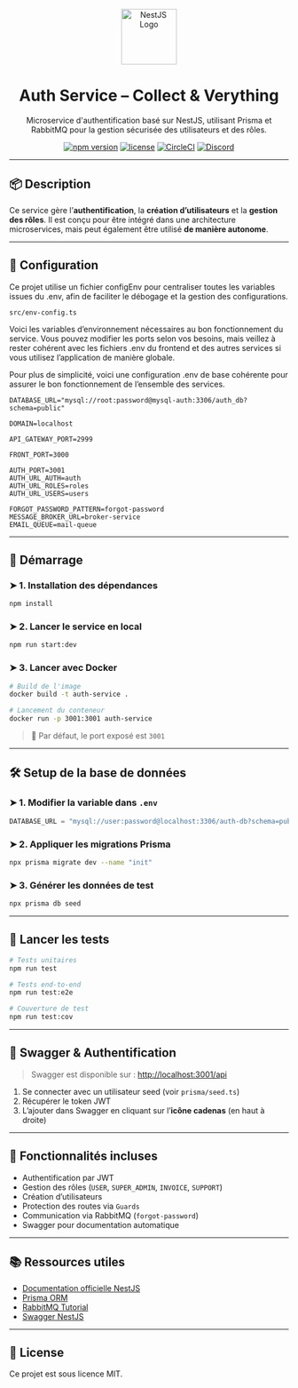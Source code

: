 <p align="center">
  <img src="https://nestjs.com/img/logo-small.svg" width="100" alt="NestJS Logo" />
</p>

<h1 align="center">Auth Service – Collect & Verything</h1>

<p align="center">Microservice d'authentification basé sur NestJS, utilisant Prisma et RabbitMQ pour la gestion sécurisée des utilisateurs et des rôles.</p>

<p align="center">
  <a href="https://www.npmjs.com/package/@nestjs/core"><img src="https://img.shields.io/npm/v/@nestjs/core.svg" alt="npm version" /></a>
  <a href="https://www.npmjs.com/package/@nestjs/core"><img src="https://img.shields.io/npm/l/@nestjs/core.svg" alt="license" /></a>
  <a href="https://circleci.com/gh/nestjs/nest"><img src="https://img.shields.io/circleci/build/github/nestjs/nest/master" alt="CircleCI" /></a>
  <a href="https://discord.gg/G7Qnnhy"><img src="https://img.shields.io/badge/discord-join%20chat-blue.svg" alt="Discord" /></a>
</p>

---

## 📦 Description

Ce service gère l’**authentification**, la **création d’utilisateurs** et la **gestion des rôles**. Il est conçu pour être intégré dans une architecture microservices, mais peut également être utilisé **de manière autonome**.

---


## 🔧 Configuration

Ce projet utilise un fichier configEnv pour centraliser toutes les variables issues du .env, afin de faciliter le débogage et la gestion des configurations.
```
src/env-config.ts
```

Voici les variables d’environnement nécessaires au bon fonctionnement du service. Vous pouvez modifier les ports selon vos besoins, mais veillez à rester cohérent avec les fichiers .env du frontend et des autres services si vous utilisez l’application de manière globale.

Pour plus de simplicité, voici une configuration .env de base cohérente pour assurer le bon fonctionnement de l’ensemble des services.

```dotenv
DATABASE_URL="mysql://root:password@mysql-auth:3306/auth_db?schema=public"

DOMAIN=localhost

API_GATEWAY_PORT=2999

FRONT_PORT=3000

AUTH_PORT=3001
AUTH_URL_AUTH=auth
AUTH_URL_ROLES=roles
AUTH_URL_USERS=users

FORGOT_PASSWORD_PATTERN=forgot-password
MESSAGE_BROKER_URL=broker-service
EMAIL_QUEUE=mail-queue
```

---

## 🚀 Démarrage

### ➤ 1. Installation des dépendances

```bash
npm install
```

### ➤ 2. Lancer le service en local

```bash
npm run start:dev
```

### ➤ 3. Lancer avec Docker

```bash
# Build de l'image
docker build -t auth-service .

# Lancement du conteneur
docker run -p 3001:3001 auth-service
```

> 📌 Par défaut, le port exposé est `3001`

---

## 🛠️ Setup de la base de données

### ➤ 1. Modifier la variable dans `.env`

```ts
DATABASE_URL = "mysql://user:password@localhost:3306/auth-db?schema=public"
```

### ➤ 2. Appliquer les migrations Prisma

```bash
npx prisma migrate dev --name "init"
```

### ➤ 3. Générer les données de test

```bash
npx prisma db seed
```

---

## 🧪 Lancer les tests

```bash
# Tests unitaires
npm run test

# Tests end-to-end
npm run test:e2e

# Couverture de test
npm run test:cov
```

---

## 🔐 Swagger & Authentification

> Swagger est disponible sur : [http://localhost:3001/api](http://localhost:3001/api)

1. Se connecter avec un utilisateur seed (voir `prisma/seed.ts`)
2. Récupérer le token JWT
3. L’ajouter dans Swagger en cliquant sur l’**icône cadenas** (en haut à droite)

---

## 📁 Fonctionnalités incluses

- Authentification par JWT
- Gestion des rôles (`USER`, `SUPER_ADMIN`, `INVOICE`, `SUPPORT`)
- Création d’utilisateurs
- Protection des routes via `Guards`
- Communication via RabbitMQ (`forgot-password`)
- Swagger pour documentation automatique

---

## 📚 Ressources utiles

- [Documentation officielle NestJS](https://docs.nestjs.com)
- [Prisma ORM](https://www.prisma.io/docs)
- [RabbitMQ Tutorial](https://www.rabbitmq.com/getstarted.html)
- [Swagger NestJS](https://docs.nestjs.com/openapi/introduction)

---

## 📝 License

Ce projet est sous licence MIT.

